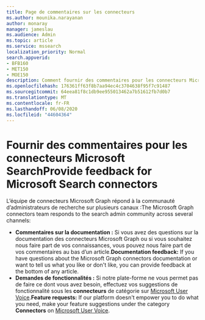 ```yaml
---
title: Page de commentaires sur les connecteurs
ms.author: mounika.narayanan
author: monaray
manager: jameslau
ms.audience: Admin
ms.topic: article
ms.service: mssearch
localization_priority: Normal
search.appverid:
- BFB160
- MET150
- MOE150
description: Comment fournir des commentaires pour les connecteurs Microsoft Search
ms.openlocfilehash: 176361ff63f8b7aa94ec4c3704638f95f7c91487
ms.sourcegitcommit: 64eea81f8c1db9ee955013462a7b51612fb7d0b7
ms.translationtype: MT
ms.contentlocale: fr-FR
ms.lasthandoff: 06/08/2020
ms.locfileid: "44604364"
---
```

# <a name="provide-feedback-for-microsoft-search-connectors"></a><span data-ttu-id="887cc-103">Fournir des commentaires pour les connecteurs Microsoft Search</span><span class="sxs-lookup"><span data-stu-id="887cc-103">Provide feedback for Microsoft Search connectors</span></span>

<span data-ttu-id="887cc-104">L’équipe de connecteurs Microsoft Graph répond à la communauté d’administrateurs de recherche sur plusieurs canaux :</span><span class="sxs-lookup"><span data-stu-id="887cc-104">The Microsoft Graph connectors team responds to the search admin community across several channels:</span></span>

* <span data-ttu-id="887cc-105">**Commentaires sur la documentation :** Si vous avez des questions sur la documentation des connecteurs Microsoft Graph ou si vous souhaitez nous faire part de vos connaissances, vous pouvez nous faire part de vos commentaires au bas d’un article.</span><span class="sxs-lookup"><span data-stu-id="887cc-105">**Documentation feedback:** If you have questions about the Microsoft Graph connectors documentation or want to tell us what you like or don't like, you can provide feedback at the bottom of any article.</span></span>
* <span data-ttu-id="887cc-106">**Demandes de fonctionnalités :** Si notre plate-forme ne vous permet pas de faire ce dont vous avez besoin, effectuez vos suggestions de fonctionnalité sous les **connecteurs** de catégorie sur [Microsoft User Voice](https://microsoftsearch.uservoice.com/forums/926998-connectors).</span><span class="sxs-lookup"><span data-stu-id="887cc-106">**Feature requests:** If our platform doesn't empower you to do what you need, make your feature suggestions under the category **Connectors** on [Microsoft User Voice](https://microsoftsearch.uservoice.com/forums/926998-connectors).</span></span>
